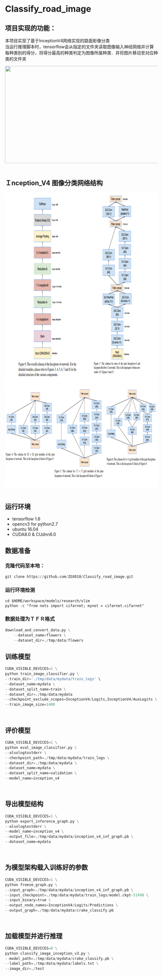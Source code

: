 # Classify_road_image
## 项目实现的功能：<br>
本项目实现了基于InceptionV4网络实现的路面影像分类<br>
当运行推理脚本时，tensorflow会从指定的文件夹读取图像输入神经网络并计算每种类别的得分，将得分最高的种类判定为图像所属种类．并将图片移动至对应种类的文件夹<br>
<div align=center><img width="520" height="320" src="https://github.com/ZGX010/Classify_road_image/blob/master/doc/classimage.gif"/></div>
<br>

## Ｉnception_V4 图像分类网络结构

<div align=center><img width="1000" height="629" src="https://github.com/ZGX010/Classify_road_image/blob/master/doc/inceptionv4.png"/></div>
<div align=center><img width="1000" height="337" src="https://github.com/ZGX010/Classify_road_image/blob/master/doc/inceptionv4model.png"/></div>
<br>

## 运行环境
* tensorflow 1.6
* opencv3 for python2.7
* ubuntu 16.04
* CUDA8.0 & CUdnn6.0

## 数据准备
### 克隆代码至本地：<br>
```Python
git clone https://github.com/ZGX010/Classify_road_image.git
```
### 运行环境检测
```Ｐython
cd $HOME/workspace/models/research/slim
python -c "from nets import cifarnet; mynet = cifarnet.cifarnet"
```
### 数据处理为ＴＦＲ格式
```python
download_and_convert_data.py \
    --dataset_name=flowers \
    --dataset_dir=./tmp/data/flowers
```

## 训练模型
```Python
CUDA_VISIBLE_DEVICES=1 \
python train_image_classifier.py \
--train_dir='./tmp/data/mydata/train_logs' \
--dataset_name=mydata \
--dataset_split_name=train \
--dataset_dir=./tmp/data/mydata
--checkpoint_exclude_scopes=InceptionV4/Logits,InceptionV4/AuxLogits \
--train_image_size=1400
```
<br>

## 评价模型
```Python
CUDA_VISIBLE_DEVICES=1 \
python eval_image_classifier.py \
--alsologtostderr \
--checkpoint_path=./tmp/data/mydata/train_logs \
--dataset_dir=./tmp/data/mydata \
--dataset_name=mydata \
--dataset_split_name=validation \
--model_name=inception_v4
```
<br>

## 导出模型结构
```Python
CUDA_VISIBLE_DEVICES=1 \
python export_inference_graph.py \
--alsologtostderr \
--model_name=inception_v4 \
--output_file=./tmp/data/mydata/inception_v4_inf_graph.pb \
--dataset_name=mydata
```
<br>

## 为模型架构载入训练好的参数
```Python
CUDA_VISIBLE_DEVICES=1 \
python freeze_graph.py \
--input_graph=./tmp/data/mydata/inception_v4_inf_graph.pb \
--input_checkpoint=./tmp/data/mydata/train_logs/model.ckpt-51498 \
--input_binary=true \
--output_node_names=InceptionV4/Logits/Predictions \
--output_graph=./tmp/data/mydata/crake_classify.pb
```
<br>

## 加载模型并进行推理
```Python
CUDA_VISIBLE_DEVICES=0 \
python classify_image_inception_v3.py \
--model_path=./tmp/data/mydata/crake_classify.pb \
--label_path=./tmp/data/mydata/labels.txt \
--image_dir=./test
```
